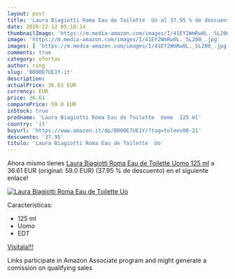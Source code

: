 ```yaml
---
layout: post
title: 'Laura Biagiotti Roma Eau de Toilette  Uo al 37.95 % de descuento'
date: 2020-12-12 05:18:14
thumbnailImage: 'https://m.media-amazon.com/images/I/41EY2WmRw0L._SL200_.jpg'
image: 'https://m.media-amazon.com/images/I/41EY2WmRw0L._SL200_.jpg'
images: [ 'https://m.media-amazon.com/images/I/41EY2WmRw0L._SL200_.jpg' ]
comments: true
category: ofertas
author: ring
slug: 'B000E7UE1Y-it'
description:
actualPrice: 36.61 EUR
currency: EUR
price: 36.61
comparePrice: 59.0 EUR
inStock: true
prodname: 'Laura Biagiotti Roma Eau de Toilette  Uomo  125 ml'
country: 'it'
buyurl: 'https://www.amazon.it/dp/B000E7UE1Y/?tag=tolees00-21'
descuento: '37.95'
titulo: 'Laura Biagiotti Roma Eau de Toilette  Uo'
---
```


Ahora mismo tienes [Laura Biagiotti Roma Eau de Toilette  Uomo  125 ml](https://www.amazon.it/dp/B000E7UE1Y/?tag=tolees00-21) a 36.61 EUR (original: 59.0 EUR) (37.95 %  de descuento) en el siguiente enlace!

[![Laura Biagiotti Roma Eau de Toilette  Uo](https://m.media-amazon.com/images/I/41EY2WmRw0L._SL200_.jpg)](https://www.amazon.it/dp/B000E7UE1Y/?tag=tolees00-21)

Características:

- 125 ml
- Uomo
- EDT

[Visítala!!!](https://www.amazon.it/dp/B000E7UE1Y/?tag=tolees00-21)

Links participate in Amazon Associate program and might generate a comission on qualifying sales
